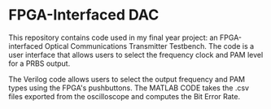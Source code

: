 # FPGA-Interfaced DAC

This repository contains code used in my final year project: an FPGA-interfaced Optical Communications Transmitter Testbench. The code is a user interface that allows users to select the frequency clock and PAM level for a PRBS output.




The Verilog code allows users to select the output frequency and PAM types using the FPGA's pushbuttons.
The MATLAB CODE takes the .csv files exported from the oscilloscope and computes the Bit Error Rate.
